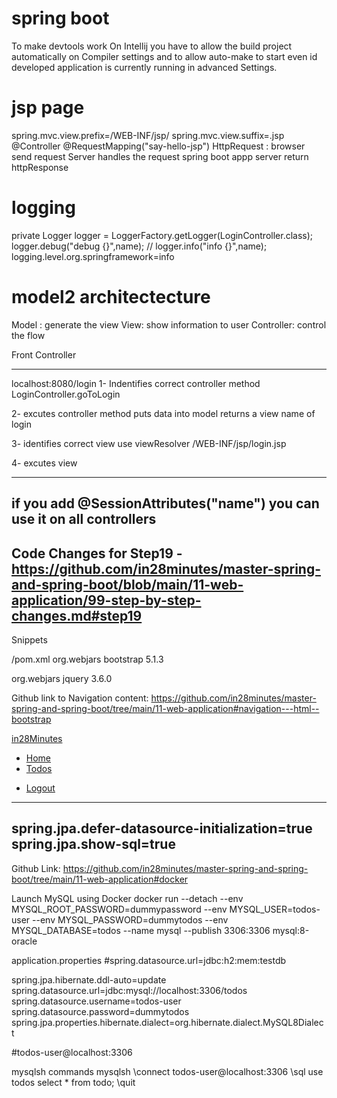 # spring boot 
To make devtools work On Intellij you have to allow the build project automatically on Compiler settings and to allow auto-make to start even id developed application is currently running in advanced Settings.

# jsp page
spring.mvc.view.prefix=/WEB-INF/jsp/
spring.mvc.view.suffix=.jsp
@Controller
@RequestMapping("say-hello-jsp")
HttpRequest : browser send request
Server handles the request spring boot appp
server return httpResponse

# logging
private Logger logger = LoggerFactory.getLogger(LoginController.class);
logger.debug("debug {}",name);
//        logger.info("info {}",name);
logging.level.org.springframework=info

# model2 architectecture
Model : generate the view
View: show information to user
Controller: control the flow

Front Controller

---

localhost:8080/login
1- Indentifies correct controller method
LoginController.goToLogin

2- excutes controller method
puts data into model
returns a view name of login

3- identifies correct view
use viewResolver
/WEB-INF/jsp/login.jsp

4- excutes view

---
if you add @SessionAttributes("name") you can use it on all controllers
---

Code Changes for Step19 - https://github.com/in28minutes/master-spring-and-spring-boot/blob/main/11-web-application/99-step-by-step-changes.md#step19
---
Snippets

<link href="webjars/bootstrap/5.1.3/css/bootstrap.min.css" rel="stylesheet" >
<script src="webjars/bootstrap/5.1.3/js/bootstrap.min.js"></script>
<script src="webjars/jquery/3.6.0/jquery.min.js"></script>


/pom.xml
<dependency>
<groupId>org.webjars</groupId>
<artifactId>bootstrap</artifactId>
<version>5.1.3</version>
</dependency>

<dependency>
	<groupId>org.webjars</groupId>
	<artifactId>jquery</artifactId>
	<version>3.6.0</version>
</dependency>

Github link to Navigation content: https://github.com/in28minutes/master-spring-and-spring-boot/tree/main/11-web-application#navigation---html--bootstrap



<nav class="navbar navbar-expand-md navbar-light bg-light mb-3 p-1">
	<a class="navbar-brand m-1" href="https://courses.in28minutes.com">in28Minutes</a>
	<div class="collapse navbar-collapse">
		<ul class="navbar-nav">
			<li class="nav-item"><a class="nav-link" href="/">Home</a></li>
			<li class="nav-item"><a class="nav-link" href="/list-todos">Todos</a></li>
		</ul>
	</div>
	<ul class="navbar-nav">
		<li class="nav-item"><a class="nav-link" href="/logout">Logout</a></li>
	</ul>	
</nav>

---
spring.jpa.defer-datasource-initialization=true
spring.jpa.show-sql=true
---

Github Link: https://github.com/in28minutes/master-spring-and-spring-boot/tree/main/11-web-application#docker



Launch MySQL using Docker
docker run --detach --env MYSQL_ROOT_PASSWORD=dummypassword --env MYSQL_USER=todos-user --env MYSQL_PASSWORD=dummytodos --env MYSQL_DATABASE=todos --name mysql --publish 3306:3306 mysql:8-oracle


application.properties
#spring.datasource.url=jdbc:h2:mem:testdb

spring.jpa.hibernate.ddl-auto=update
spring.datasource.url=jdbc:mysql://localhost:3306/todos
spring.datasource.username=todos-user
spring.datasource.password=dummytodos
spring.jpa.properties.hibernate.dialect=org.hibernate.dialect.MySQL8Dialect

#todos-user@localhost:3306


mysqlsh commands
mysqlsh
\connect todos-user@localhost:3306
\sql
use todos
select * from todo;
\quit